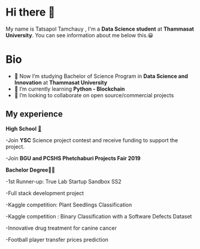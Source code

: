 # Hi there  👋


My name is Tatsapol Tamchauy , I'm a **Data Science student** at **Thammasat University**. You can see information about me below this.😀


# Bio

-   🔭  Now I’m studying Bachelor of Science Program in **Data Science and Innovation** at  **Thammasat University**
-   🌱  I’m currently learning  **Python - Blockchain**
-   👯  I’m looking to collaborate on open source/commercial projects


## My experience

**High School** [🏫](https://emojipedia.org/school/)

-Join **YSC**  Science project contest and receive funding to support the project.

-Join **BGU and PCSHS Phetchaburi Projects Fair 2019**

**Bachelor Degree**👨‍💻

-1st Runner-up: True Lab Startup Sandbox SS2

-Full stack development project

-Kaggle competition: Plant Seedlings Classification

-Kaggle competition : Binary Classification with a Software Defects Dataset

-Innovative drug treatment for canine cancer

-Football player transfer prices prediction
